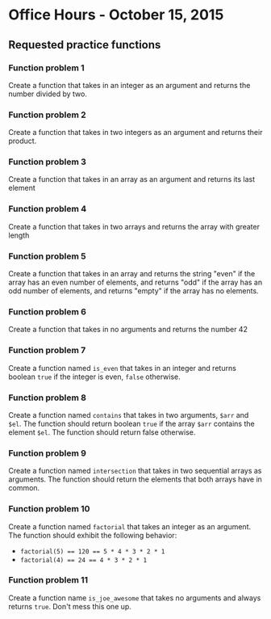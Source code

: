 Office Hours - October 15, 2015
===============================

Requested practice functions
----------------------------

### Function problem 1

Create a function that takes in an integer as an argument and returns the number
divided by two.

### Function problem 2

Create a function that takes in two integers as an argument and returns their
product.

### Function problem 3

Create a function that takes in an array as an argument and returns its last element

### Function problem 4

Create a function that takes in two arrays and returns the array with greater length

### Function problem 5

Create a function that takes in an array and returns the string "even" if the array
has an even number of elements, and returns "odd" if the array has an odd number of elements,
and returns "empty" if the array has no elements.

### Function problem 6

Create a function that takes in no arguments and returns the number 42

### Function problem 7

Create a function named `is_even` that takes in an integer and returns
boolean `true` if the integer is even, `false` otherwise.

### Function problem 8

Create a function named `contains` that takes in two arguments, `$arr` and `$el`.
The function should return boolean `true` if the array `$arr` contains the element `$el`.
The function should return false otherwise.

### Function problem 9

Create a function named `intersection` that takes in two sequential arrays as arguments. The function
should return the elements that both arrays have in common.

### Function problem 10

Create a function named `factorial` that takes an integer as an argument. The function
should exhibit the following behavior:

* `factorial(5) == 120 == 5 * 4 * 3 * 2 * 1`
* `factorial(4) == 24 == 4 * 3 * 2 * 1 `

### Function problem 11

Create a function name `is_joe_awesome` that takes no arguments and always returns `true`.
Don't mess this one up.
